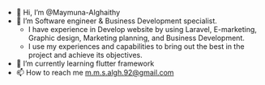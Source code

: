 - 👋 Hi, I’m @Maymuna-Alghaithy
- 👀 I’m Software engineer & Business Development specialist.
  - I have experience in Develop website by using Laravel, E-marketing, Graphic design, Marketing planning, and Business Development.
  - I use my experiences and capabilities to bring out the best in the project and achieve its objectives.
- 🌱 I’m currently learning flutter framework
- 📫 How to reach me m.m.s.algh.92@gmail.com

<!---
Maymuna-Alghaithy/Maymuna-Alghaithy is a ✨ special ✨ repository because its `README.md` (this file) appears on your GitHub profile.
You can click the Preview link to take a look at your changes.
--->
